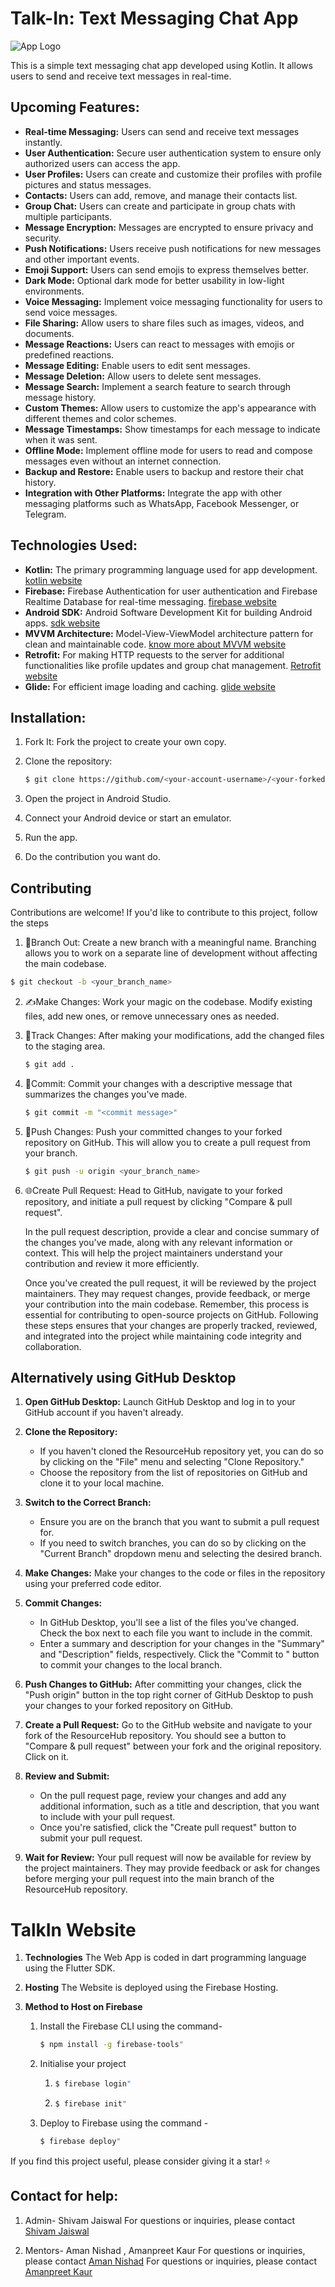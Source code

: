 # Talk-In: Text Messaging Chat App
   ![App Logo](https://media.licdn.com/dms/image/D4D0BAQEpT4N2-geGhw/company-logo_200_200/0/1688662723423?e=1723680000&v=beta&t=N_GRW7j75ddQzmfINVyqArWKv7mEMmoRS0wfW62iCq0)

This is a simple text messaging chat app developed using Kotlin. It allows users to send and receive text messages in real-time.

## Upcoming Features:

- **Real-time Messaging:** Users can send and receive text messages instantly.
- **User Authentication:** Secure user authentication system to ensure only authorized users can access the app.
- **User Profiles:** Users can create and customize their profiles with profile pictures and status messages.
- **Contacts:** Users can add, remove, and manage their contacts list.
- **Group Chat:** Users can create and participate in group chats with multiple participants.
- **Message Encryption:** Messages are encrypted to ensure privacy and security.
- **Push Notifications:** Users receive push notifications for new messages and other important events.
- **Emoji Support:** Users can send emojis to express themselves better.
- **Dark Mode:** Optional dark mode for better usability in low-light environments.
- **Voice Messaging:** Implement voice messaging functionality for users to send voice messages.
- **File Sharing:** Allow users to share files such as images, videos, and documents.
- **Message Reactions:** Users can react to messages with emojis or predefined reactions.
- **Message Editing:** Enable users to edit sent messages.
- **Message Deletion:** Allow users to delete sent messages.
- **Message Search:** Implement a search feature to search through message history.
- **Custom Themes:** Allow users to customize the app's appearance with different themes and color schemes.
- **Message Timestamps:** Show timestamps for each message to indicate when it was sent.
- **Offline Mode:** Implement offline mode for users to read and compose messages even without an internet connection.
- **Backup and Restore:** Enable users to backup and restore their chat history.
- **Integration with Other Platforms:** Integrate the app with other messaging platforms such as WhatsApp, Facebook Messenger, or Telegram.

## Technologies Used:

- **Kotlin:** The primary programming language used for app development.
   [kotlin website](https://kotlinlang.org/)
- **Firebase:** Firebase Authentication for user authentication and Firebase Realtime Database for real-time messaging.
   [firebase website](https://firebase.google.com/)
- **Android SDK:** Android Software Development Kit for building Android apps.
   [sdk website](https://developer.android.com/studio)
- **MVVM Architecture:** Model-View-ViewModel architecture pattern for clean and maintainable code.
   [know more about MVVM website](https://medium.com/@dheerubhadoria/android-mvvm-how-to-use-mvvm-in-android-example-7dec84a1fb73)
- **Retrofit:** For making HTTP requests to the server for additional functionalities like profile updates and group chat management.
   [Retrofit website](https://square.github.io/retrofit/)
- **Glide:** For efficient image loading and caching.
   [glide website](https://github.com/bumptech/glide)

## Installation:

1. Fork It: Fork the project to create your own copy.

2. Clone the repository:
   ```bash
   $ git clone https://github.com/<your-account-username>/<your-forked-project>.git
   ```

3. Open the project in Android Studio.

4. Connect your Android device or start an emulator.

5. Run the app.

6. Do the contribution you want do.

## Contributing

Contributions are welcome! If you'd like to contribute to this project, follow the steps
1. 🌿Branch Out: Create a new branch with a meaningful name. Branching allows you to work on a separate line of development without affecting the main codebase.
  ```bash
  $ git checkout -b <your_branch_name>
  ```
2. ✍️Make Changes: Work your magic on the codebase. Modify existing files, add new ones, or remove unnecessary ones as needed.
3. 📁Track Changes: After making your modifications, add the changed files to the staging area.
   ```bash
   $ git add .
   ```
4. 🚚Commit: Commit your changes with a descriptive message that summarizes the changes you've made.
   ```bash
   $ git commit -m "<commit message>"
   ```
5. 🚀Push Changes: Push your committed changes to your forked repository on GitHub. This will allow you to create a pull request from your branch.
   ```bash
   $ git push -u origin <your_branch_name>
   ```
6. 🌐Create Pull Request: Head to GitHub, navigate to your forked repository, and initiate a pull request by clicking "Compare & pull request".
   
   In the pull request description, provide a clear and concise summary of the changes you've made, along with any relevant information or context. This will help the project maintainers understand your 
   contribution and review it more efficiently.
   
   Once you've created the pull request, it will be reviewed by the project maintainers. They may request changes, provide feedback, or merge your contribution into the main codebase.
   Remember, this process is essential for contributing to open-source projects on GitHub. Following these steps ensures that your changes are properly tracked, reviewed, and integrated into the project while 
   maintaining code integrity and collaboration.

## Alternatively using GitHub Desktop 

1. **Open GitHub Desktop:**
    Launch GitHub Desktop and log in to your GitHub account if you haven't already.

2. **Clone the Repository:**
   - If you haven't cloned the ResourceHub repository yet, you can do so by clicking on the "File" menu and selecting "Clone Repository."
   - Choose the repository from the list of repositories on GitHub and clone it to your local machine.

3. **Switch to the Correct Branch:**
   - Ensure you are on the branch that you want to submit a pull request for.
   - If you need to switch branches, you can do so by clicking on the "Current Branch" dropdown menu and selecting the desired branch.

4. **Make Changes:**
   Make your changes to the code or files in the repository using your preferred code editor.

5. **Commit Changes:**
   - In GitHub Desktop, you'll see a list of the files you've changed. Check the box next to each file you want to include in the commit.
   - Enter a summary and description for your changes in the "Summary" and "Description" fields, respectively. Click the "Commit to <branch-name>" button to commit your changes to the local branch.

6. **Push Changes to GitHub:**
   After committing your changes, click the "Push origin" button in the top right corner of GitHub Desktop to push your changes to your forked repository on GitHub.

7. **Create a Pull Request:**
   Go to the GitHub website and navigate to your fork of the ResourceHub repository. You should see a button to "Compare & pull request" between your fork and the original repository. Click on it.

8. **Review and Submit:**
   - On the pull request page, review your changes and add any additional information, such as a title and description, that you want to include with your pull request.
   - Once you're satisfied, click the "Create pull request" button to submit your pull request.

9. **Wait for Review:**
    Your pull request will now be available for review by the project maintainers. They may provide feedback or ask for changes before merging your pull request into the main branch of the ResourceHub repository.



# TalkIn Website
1. **Technologies**
   The Web App is coded in dart programming language using the Flutter SDK.

2. **Hosting**
   The Website is deployed using the Firebase Hosting.

3. **Method to Host on Firebase**
   1. Install the Firebase CLI using the command- 
      ```bash
      $ npm install -g firebase-tools" 
      ``` 
   2. Initialise your project 
      1. ```bash
         $ firebase login" 
         ```
      2. ```bash
         $ firebase init"
          ```
   3. Deploy to Firebase using the command - 
      ```bash
      $ firebase deploy" 
      ```


If you find this project useful, please consider giving it a star! ⭐️


## Contact for help:
1. Admin- Shivam Jaiswal
   For questions or inquiries, please contact [Shivam Jaiswal](mailto:Forcollegeintern@gmail.com)


2. Mentors- Aman Nishad , Amanpreet Kaur
   For questions or inquiries, please contact [Aman Nishad](mailto:amannishad0512@gmail.com)
   For questions or inquiries, please contact [Amanpreet Kaur](mailto:preetkaur93@gmail.com) 
